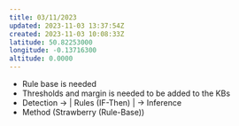 ```yaml
---
title: 03/11/2023
updated: 2023-11-03 13:37:54Z
created: 2023-11-03 10:08:33Z
latitude: 50.82253000
longitude: -0.13716300
altitude: 0.0000
---
```


- Rule base is needed
- Thresholds and margin is needed to be added to the KBs
- Detection -> | Rules (IF-Then) | -> Inference
- Method (Strawberry (Rule-Base))
